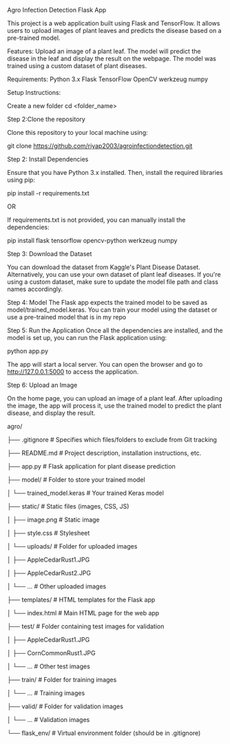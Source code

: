 Agro Infection Detection Flask App



This project is a web application built using Flask and TensorFlow. It allows users to upload images of plant leaves and predicts the disease based on a pre-trained model.




Features:
Upload an image of a plant leaf.
The model will predict the disease in the leaf and display the result on the webpage.
The model was trained using a custom dataset of plant diseases.





Requirements:
Python 3.x
Flask
TensorFlow
OpenCV
werkzeug
numpy




Setup Instructions:

Create a new folder
cd <folder_name>


Step 2:Clone the repository



Clone this repository to your local machine using:


git clone https://github.com/riyap2003/agroinfectiondetection.git



Step 2: Install Dependencies




Ensure that you have Python 3.x installed. Then, install the required libraries using pip:



pip install -r requirements.txt



OR



If requirements.txt is not provided, you can manually install the dependencies:



pip install flask tensorflow opencv-python werkzeug numpy


Step 3: Download the Dataset



You can download the dataset from Kaggle's Plant Disease Dataset. Alternatively, you can use your own dataset of plant leaf diseases. If you're using a custom dataset, make sure to update the model file path and class names accordingly.



Step 4: Model
The Flask app expects the trained model to be saved as model/trained_model.keras.
You can train your model using the dataset or use a pre-trained model that is in my repo



Step 5: Run the Application
Once all the dependencies are installed, and the model is set up, you can run the Flask application using:



python app.py


The app will start a local server. You can open the browser and go to http://127.0.0.1:5000 to access the application.



Step 6: Upload an Image



On the home page, you can upload an image of a plant leaf.
After uploading the image, the app will process it, use the trained model to predict the plant disease, and display the result.







agro/

├── .gitignore               # Specifies which files/folders to exclude from Git tracking

├── README.md                # Project description, installation instructions, etc.

├── app.py                    # Flask application for plant disease prediction

├── model/                    # Folder to store your trained model

│   └── trained_model.keras   # Your trained Keras model

├── static/                   # Static files (images, CSS, JS)

│   ├── image.png             # Static image

│   ├── style.css             # Stylesheet

│   └── uploads/              # Folder for uploaded images

│         ├── AppleCedarRust1.JPG

│         ├── AppleCedarRust2.JPG

│         └── ...               # Other uploaded images

├── templates/                # HTML templates for the Flask app

│   └── index.html            # Main HTML page for the web app

├── test/                     # Folder containing test images for validation

│   ├── AppleCedarRust1.JPG

│   ├── CornCommonRust1.JPG

│   └── ...                   # Other test images

├── train/                    # Folder for training images

│   └── ...                   # Training images

├── valid/                    # Folder for validation images

│   └── ...                   # Validation images

└── flask_env/                # Virtual environment folder (should be in .gitignore)








